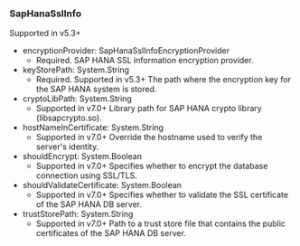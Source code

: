 ### SapHanaSslInfo
Supported in v5.3+

- encryptionProvider: SapHanaSslInfoEncryptionProvider
  - Required. SAP HANA SSL information encryption provider.
- keyStorePath: System.String
  - Required. Supported in v5.3+
The path where the encryption key for the SAP HANA system is stored.
- cryptoLibPath: System.String
  - Supported in v7.0+
Library path for SAP HANA crypto library (libsapcrypto.so).
- hostNameInCertificate: System.String
  - Supported in v7.0+
Override the hostname used to verify the server's identity.
- shouldEncrypt: System.Boolean
  - Supported in v7.0+
Specifies whether to encrypt the database connection using SSL/TLS.
- shouldValidateCertificate: System.Boolean
  - Supported in v7.0+
Specifies whether to validate the SSL certificate of the SAP HANA DB server.
- trustStorePath: System.String
  - Supported in v7.0+
Path to a trust store file that contains the public certificates of the SAP HANA DB server.
